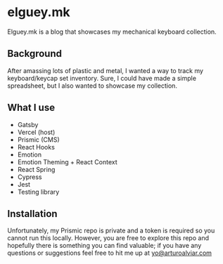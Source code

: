 # elguey.mk

Elguey.mk is a blog that showcases my mechanical keyboard collection.

## Background

After amassing lots of plastic and metal, I wanted a way to track my keyboard/keycap set inventory. Sure, I could have made a simple spreadsheet, but I also wanted to showcase my collection.

## What I use

- Gatsby
- Vercel (host)
- Prismic (CMS)
- React Hooks
- Emotion
- Emotion Theming + React Context
- React Spring
- Cypress
- Jest
- Testing library

## Installation

Unfortunately, my Prismic repo is private and a token is required so you cannot run this locally. However, you are free to explore this repo and hopefully there is something you can find valuable; if you have any questions or suggestions feel free to hit me up at yo@arturoalviar.com
